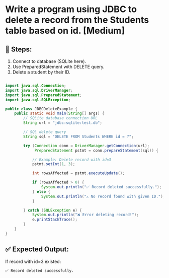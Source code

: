 # Write a program using JDBC to delete a record from the Students table based on id. [Medium]

## 🔹 Steps:
1. Connect to database (SQLite here).
2. Use PreparedStatement with DELETE query.
3. Delete a student by their ID.


```java

import java.sql.Connection;
import java.sql.DriverManager;
import java.sql.PreparedStatement;
import java.sql.SQLException;

public class JDBCDeleteExample {
    public static void main(String[] args) {
        // SQLite database connection URL
        String url = "jdbc:sqlite:test.db";

        // SQL delete query
        String sql = "DELETE FROM Students WHERE id = ?";

        try (Connection conn = DriverManager.getConnection(url);
             PreparedStatement pstmt = conn.prepareStatement(sql)) {

            // Example: Delete record with id=3
            pstmt.setInt(1, 3);

            int rowsAffected = pstmt.executeUpdate();

            if (rowsAffected > 0) {
                System.out.println("✅ Record deleted successfully.");
            } else {
                System.out.println("⚠️ No record found with given ID.");
            }

        } catch (SQLException e) {
            System.out.println("❌ Error deleting record!");
            e.printStackTrace();
        }
    }
}

```

## ✅ Expected Output:

If record with id=3 existed:

```
✅ Record deleted successfully.
```
